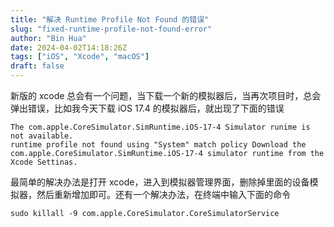 ```yaml
---
title: "解决 Runtime Profile Not Found 的错误"
slug: "fixed-runtime-profile-not-found-error"
author: "Bin Hua"
date: 2024-04-02T14:18:26Z
tags: ["iOS", "Xcode", "macOS"]
draft: false
---
```


新版的 xcode 总会有一个问题，当下载一个新的模拟器后，当再次项目时，总会弹出错误，比如我今天下载 iOS 17.4 的模拟器后，就出现了下面的错误

```
The com.apple.CoreSimulator.SimRuntime.iOS-17-4 Simulator runime is not available.
runtime profile not found using "System" match policy Download the com.apple.CoreSimulator.SimRuntime.iOS-17-4 simulator runtime from the Xcode Settinas.
```

最简单的解决办法是打开 xcode，进入到模拟器管理界面，删除掉里面的设备模拟器，然后重新增加即可。还有一个解决办法，在终端中输入下面的命令

```
sudo killall -9 com.apple.CoreSimulator.CoreSimulatorService
```